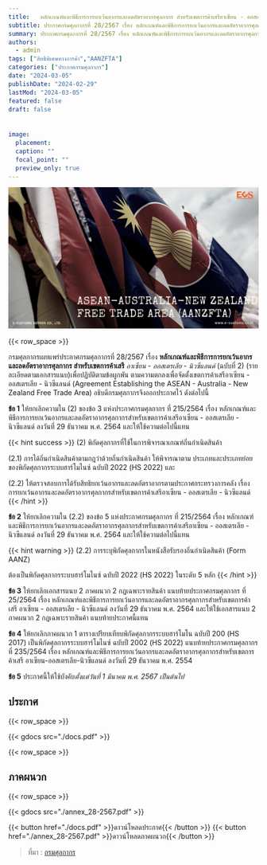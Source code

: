 ```yaml
---
title: 	 หลักเกณฑ์และพิธีการการยกเว้นอากรและลดอัตราอากรศุลกากร สำหรับเขตการค้าเสรีอาเซียน - ออสเตรเลีย - นิวซีแลนด์ (ฉบับที่ 2)
subtitle: ประกาศกรมศุลกากรที่ 28/2567 เรื่อง หลักเกณฑ์และพิธีการการยกเว้นอากรและลดอัตราอากรศุลกากร สำหรับเขตการค้าเสรีอาเซียน - ออสเตรเลีย - นิวซีแลนด์ (ฉบับที่ 2)
summary: ประกาศกรมศุลกากรที่ 28/2567 เรื่อง หลักเกณฑ์และพิธีการการยกเว้นอากรและลดอัตราอากรศุลกากร สำหรับเขตการค้าเสรีอาเซียน - ออสเตรเลีย - นิวซีแลนด์ (ฉบับที่ 2)
authors:
  - admin
tags: ["สิทธิพิเศษทางการค้า","AANZFTA"]
categories: ["ประกาศกรมศุลกากร"]
date: "2024-03-05"
publishDate: "2024-02-29"
lastMod: "2024-03-05"
featured: false
draft: false


image:
  placement:
  caption: ""
  focal_point: ""
  preview_only: true
---
```


![](featured.png)

{{< row_space >}}




กรมศุลกากรเผยแพร่ประกาศกรมศุลกากรที่ 28/2567 เรื่อง **หลักเกณฑ์และพิธีการการยกเว้นอากรและลดอัตราอากรศุลกากร สำหรับเขตการค้าเสรี** *อาเซียน - ออสเตรเลีย - นิวซีแลนด์* (ฉบับที่ 2) (รายละเอียดตามเอกสารแนบ)เพื่อปฏิบัติตามข้อผูกพัน ตามความตกลงเพื่อจัดตั้งเขตการค้าเสรีอาเซียน - ออสเตรเลีย - นิวซีแลนด์ (Agreement Establishing the ASEAN - Australia - New Zealand Free Trade Area) อธิบดีกรมศุลกากรจึงออกประกาศไว้ ดังต่อไปนี้

**ข้อ 1** ให้ยกเลิกความใน (2) ของข้อ 3 แห่งประกาศกรมศุลกากร ที่ 215/2564 เรื่อง หลักเกณฑ์และพิธีการการยกเว้นอากรและลดอัตราอากรศุลกากรสำหรับเขตการค้าเสรีอาเซียน - ออสเตรเลีย - นิวซีแลนด์ ลงวันที่ 29 ธันวาคม พ.ศ. 2564 และให้ใช้ความต่อไปนี้แทน

{{< hint success >}}
(2) พิกัดศุลกากรที่ใช้ในการพิจารณาเกณฑ์ถิ่นกำเนิดสินค้า

(2.1) การได้ถิ่นกำเนิดสินค้าตามกฎว่าด้วยถิ่นกำเนิดสินค้า ให้พิจารณาตาม ประเภทและประเภทย่อยของพิกัดศุลกากรระบบฮาร์โมไนซ์ ฉบับปี 2022 (HS 2022) และ

(2.2) ให้ตรวจสอบการได้รับสิทธิยกเว้นอากรและลดอัตราอากรตามประกาศกระทรวงการคลัง เรื่อง การยกเว้นอากรและลดอัตราอากรศุลกากรสำหรับเขตการค้าเสรีอาเซียน - ออสเตรเลีย - นิวซีแลนด์
{{< /hint >}} 
 

**ข้อ 2** ให้ยกเลิกความใน (2.2) ของข้อ 5 แห่งประกาศกรมศุลกากร ที่ 215/2564 เรื่อง หลักเกณฑ์และพิธีการการยกเว้นอากรและลดอัตราอากรศุลกากรสำหรับเขตการค้าเสรีอาเซียน - ออสเตรเลีย - นิวซีแลนด์ ลงวันที่ 29 ธันวาคม พ.ศ. 2564 และให้ใช้ความต่อไปนี้แทน

{{< hint warning >}}
(2.2) การระบุพิกัดศุลกากรในหนังสือรับรองถิ่นกำเนิดสินค้า (Form AANZ)

ต้องเป็นพิกัดศุลกากรระบบฮาร์โมไนซ์ ฉบับปี 2022 (HS 2022) ในระดับ 5 หลัก
{{< /hint >}} 
 

**ข้อ 3** ให้ยกเลิกเอกสารแนบ 2 ภาคผนวก 2 กฎเฉพาะรายสินค้า แนบท้ายประกาศกรมศุลกากร ที่ 25/2564 เรื่อง หลักเกณฑ์และพิธีการการยกเว้นอากรและลดอัตราอากรศุลกากรสำหรับเขตการค้าเสรี อาเซียน - ออสเตรเลีย - นิวซีแลนด์ ลงวันที่ 29 ธันวาคม พ.ศ. 2564 และให้ใช้เอกสารแนบ 2 ภาคผนวก 2 กฎเฉพาะรายสินค้า แนบท้ายประกาศนี้แทน

 

**ข้อ 4** ให้ยกเลิกภาคผนวก 1 ตารางเปรียบเทียบพิกัดศุลกากรระบบฮาร์โมโน ฉบับปี 200 (HS 2017) เป็นพิกัดศุลกากรระบบฮาร์โมไนซ์ ฉบับปี 2002 (HS 2022) แนบท้ายประกาศกรมศุลกากร ที่ 235/2564 เรื่อง หลักเกณฑ์และพิธีการการยกเว้นอากรและลดอัตราอากรศุลกากรสำหรับเขตการค้าเสรี อาเซียน-ออสเตรเลีย-นิวซีแลนด์ ลงวันที่ 29 ธันวาคม พ.ศ. 2554

 

**ข้อ 5** ประกาศนี้ให้ใช้บังคับ*ตั้งแต่วันที่ 1 มีนาคม พ.ศ. 2567 เป็นต้นไป*


## ประกาศ

{{< row_space >}}

{{< gdocs src="./docs.pdf" >}}

{{< row_space >}}

## ภาคผนวก

{{< row_space >}}

{{< gdocs src="./annex_28-2567.pdf" >}}

{{< button href="./docs.pdf" >}}ดาวน์โหลดประกาศ{{< /button >}}  {{< button href="./annex_28-2567.pdf" >}}ดาวน์โหลดภาคผนวก{{< /button >}}

> ที่มา : [กรมศุลกากร](https://www.customs.go.th/cont_strc_download_with_docno_date.php?lang=th&top_menu=menu_homepage&current_id=14232a32404f505e4e464b46464b4c)
